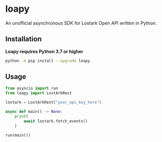 # loapy

An unofficial asynchronous SDK for Lostark Open API written in Python.

## Installation

**Loapy requires Python 3.7 or higher**

```sh
python -m pip install --upgrade loapy
```

## Usage

```python
from asyncio import run
from loapy import LostArkRest

lostark = LostArkRest("your_api_key_here")

async def main() -> None:
    print(
        await lostark.fetch_events()
    )

run(main())
```